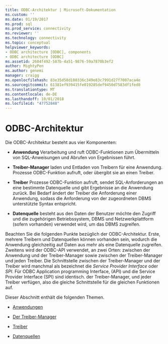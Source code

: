 ```yaml
---
title: ODBC-Architektur | Microsoft-Dokumentation
ms.custom: ''
ms.date: 01/19/2017
ms.prod: sql
ms.prod_service: connectivity
ms.reviewer: ''
ms.technology: connectivity
ms.topic: conceptual
helpviewer_keywords:
- ODBC architecture [ODBC], components
- ODBC architecture [ODBC]
ms.assetid: 2604f492-587b-4a51-9876-59a7870b3ef2
author: MightyPen
ms.author: genemi
manager: craigg
ms.openlocfilehash: 83e35d58d180336c349e83c7991d27f7007aca4e
ms.sourcegitcommit: 61381ef939415fe019285def9450d7583df1fed0
ms.translationtype: MT
ms.contentlocale: de-DE
ms.lasthandoff: 10/01/2018
ms.locfileid: "47752848"
---
```

# <a name="odbc-architecture"></a>ODBC-Architektur
Die ODBC-Architektur besteht aus vier Komponenten:  
  
-   **Anwendung** Verarbeitung und ruft ODBC-Funktionen zum Übermitteln von SQL-Anweisungen und Abrufen von Ergebnissen führt.  
  
-   **Treiber-Manager** laden und Entladen von Treibern für eine Anwendung. Prozesse ODBC-Funktion aufruft, oder übergibt sie an einen Treiber.  
  
-   **Treiber** Prozesse ODBC-Funktion aufruft, sendet SQL-Anforderungen an eine bestimmte Datenquelle und gibt Ergebnisse an die Anwendung zurück. Bei Bedarf ändert der Treiber die Anforderung einer Anwendung, sodass die Anforderung von der zugeordneten DBMS unterstützte Syntax entspricht.  
  
-   **Datenquelle** besteht aus den Daten der Benutzer möchte den Zugriff und die zugehörigen Betriebssystem, DBMS und Netzwerkplattform (sofern vorhanden) verwendet wird, um das DBMS zugreifen.  
  
 Beachten Sie die folgenden Punkte bezüglich der ODBC-Architektur. Erste, mehrere Treibern und Datenquellen können vorhanden sein, wodurch die Anwendung gleichzeitig auf Daten aus mehr als eine Datenquelle zugreifen. Zweitens wird der ODBC-API verwendet, an zwei Orten: zwischen der Anwendung und der Treiber-Manager sowie zwischen der Treiber-Manager und jeden Treiber. Die Schnittstelle zwischen der Treiber-Manager und der Treiber wird manchmal als bezeichnet die *Service Provider Interface* oder *SPI*. Für ODBC Application programming Interface, (API) und die Service Provider Interface (SPI) sind identisch. der Treiber-Manager, und jeder Treiber verfügen, also die gleiche Schnittstelle für die gleichen Funktionen auf.  
  
 Dieser Abschnitt enthält die folgenden Themen.  
  
-   [Anwendungen](../../odbc/reference/applications.md)  
  
-   [Der Treiber-Manager](../../odbc/reference/the-driver-manager.md)  
  
-   [Treiber](../../odbc/reference/drivers.md)  
  
-   [Datenquellen](../../odbc/reference/data-sources.md)
